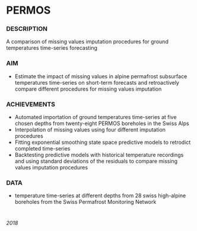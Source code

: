 # PERMOS


### DESCRIPTION

A comparison of missing values imputation procedures for ground temperatures time-series forecasting

### AIM

* Estimate the impact of missing values in alpine permafrost subsurface temperatures time-series on short-term forecasts and retroactively compare different procedures for missing values imputation

### ACHIEVEMENTS

* Automated importation of ground temperatures time-series at five chosen depths from twenty-eight PERMOS boreholes in the Swiss Alps
* Interpolation of missing values using four different imputation procedures
* Fitting exponential smoothing state space predictive models to retrodict completed time-series
* Backtesting predictive models with historical temperature recordings and using standard deviations of the
residuals to compare missing values imputation procedures

### DATA

* temperature time-series at different depths from 28 swiss high-alpine boreholes from the Swiss Permafrost Monitoring Network

#

###### 2018
